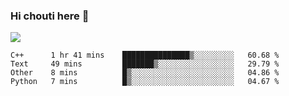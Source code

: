 ### Hi chouti here 👋

![](https://github-readme-stats.vercel.app/api?username=l0nl1f3)

<!--START_SECTION:waka-->
```text
C++      1 hr 41 mins    ███████████████▒░░░░░░░░░   60.68 % 
Text     49 mins         ███████▒░░░░░░░░░░░░░░░░░   29.79 % 
Other    8 mins          █▒░░░░░░░░░░░░░░░░░░░░░░░   04.86 % 
Python   7 mins          █▒░░░░░░░░░░░░░░░░░░░░░░░   04.67 % 
```
<!--END_SECTION:waka-->

<!--
**l0nl1f3/l0nl1f3** is a ✨ _special_ ✨ repository because its `README.md` (this file) appears on your GitHub profile.

Here are some ideas to get you started:

- 🔭 I’m currently working on ...
- 🌱 I’m currently learning ...
- 👯 I’m looking to collaborate on ...
- 🤔 I’m looking for help with ...
- 💬 Ask me about ...
- 📫 How to reach me: ...
- 😄 Pronouns: ...
- ⚡ Fun fact: ...
-->
